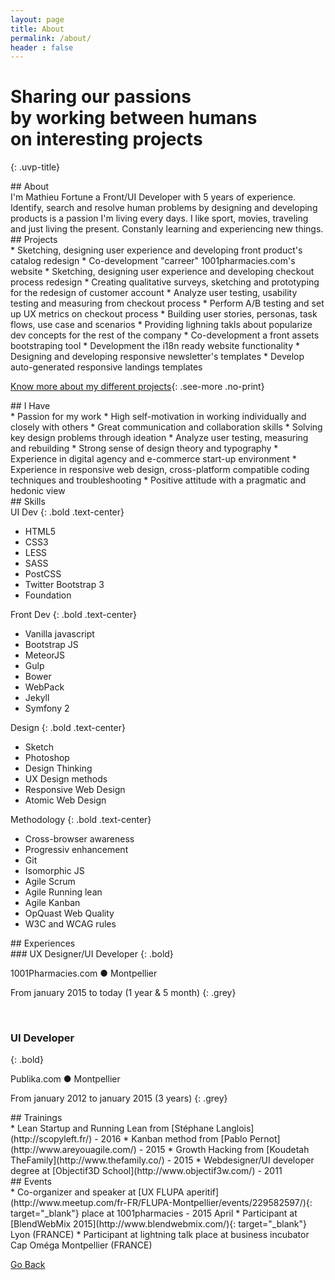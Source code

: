 ```yaml
---
layout: page
title: About
permalink: /about/
header : false
---
```


# Sharing our passions<br/> by working between humans<br/> on interesting projects
{: .uvp-title}

<div class="row">
<div class="section-title" markdown="1">
## About
</div>
<div class="content" markdown="1">
I'm Mathieu Fortune a Front/UI Developer with 5 years of experience. Identify, search and resolve human problems by designing and developing products is a passion I'm living every days. I like sport, movies, traveling and just living the present. Constanly learning and experiencing new things.
</div>
</div>

<div class="row">
<div class="section-title" markdown="1">
## Projects
</div>
<div class="content" markdown="1">
* Sketching, designing user experience and developing front product's catalog redesign
* Co-development "carreer" 1001pharmacies.com's website
* Sketching, designing user experience and developing checkout process redesign
* Creating qualitative surveys, sketching and prototyping for the redesign of customer account
* Analyze user testing, usability testing and measuring from checkout process
* Perform A/B testing and set up UX metrics on checkout process
* Building user stories, personas, task flows, use case and scenarios
* Providing lighning takls about popularize dev concepts for the rest of the company
* Co-development a front assets bootstraping tool
* Development the i18n ready website functionality
* Designing and developing responsive newsletter's templates
* Develop auto-generated responsive landings templates

[Know more about my different projects](/){: .see-more .no-print}

</div>
</div>

<div class="row">
<div class="section-title" markdown="1">
## I Have
</div>
<div class="content" markdown="1">
* Passion for my work
* High self-motivation in working individually and closely with others
* Great communication and collaboration skills
* Solving key design problems through ideation
* Analyze user testing, measuring and rebuilding
* Strong sense of design theory and typography
* Experience in digital agency and e-commerce start-up environment
* Experience in responsive web design, cross-platform compatible coding techniques and troubleshooting
* Positive attitude with a pragmatic and hedonic view
</div>
</div>


<div class="row">
<div class="section-title" markdown="1">
## Skills
</div>
<div class="content skills" markdown="1">
<div markdown="1">
UI Dev
{: .bold .text-center}

* HTML5
* CSS3
* LESS
* SASS
* PostCSS
* Twitter Bootstrap 3
* Foundation
</div>
<div markdown="1">
Front Dev
{: .bold .text-center}

* Vanilla javascript
* Bootstrap JS
* MeteorJS
* Gulp
* Bower
* WebPack
* Jekyll
* Symfony 2

</div>
<div markdown="1">
Design
{: .bold .text-center}

* Sketch
* Photoshop
* Design Thinking
* UX Design methods
* Responsive Web Design
* Atomic Web Design
</div>
<div markdown="1">
Methodology
{: .bold .text-center}

* Cross-browser awareness
* Progressiv enhancement
* Git
* Isomorphic JS
* Agile Scrum
* Agile Running lean
* Agile Kanban
* OpQuast Web Quality
* W3C and WCAG rules
</div>
</div>
</div>

<div class="page-break"></div>

<div class="row">
<div class="section-title" markdown="1">
## Experiences
</div>
<div class="content" markdown="1">
### UX Designer/UI Developer
{: .bold}

1001Pharmacies.com ● Montpellier

From january 2015 to today (1 year & 5 month)
{: .grey}

<br/>

### UI Developer
{: .bold}

Publika.com ● Montpellier

From january 2012 to january 2015 (3 years)
{: .grey}
</div>
</div>


<div class="row">
<div class="section-title" markdown="1">
## Trainings
</div>
<div class="content" markdown="1">
* Lean Startup and Running Lean from [Stéphane Langlois](http://scopyleft.fr/) - 2016
* Kanban method from [Pablo Pernot](http://www.areyouagile.com/) - 2015
* Growth Hacking from [Koudetah TheFamily](http://www.thefamily.co/) - 2015
* Webdesigner/UI developer degree at [Objectif3D School](http://www.objectif3w.com/) - 2011
</div>
</div>

<div class="row">
<div class="section-title" markdown="1">
## Events
</div>
<div class="content" markdown="1">
* Co-organizer and speaker at [UX FLUPA aperitif](http://www.meetup.com/fr-FR/FLUPA-Montpellier/events/229582597/){: target="_blank"} place at 1001pharmacies - 2015 April
* Participant at [BlendWebMix 2015](http://www.blendwebmix.com/){: target="_blank"} Lyon (FRANCE)
* Participant at lightning talk place at business incubator Cap Oméga Montpellier (FRANCE)
</div>
</div>

<p class="text-center no-print">
  <a href="/" title="Go Back" class="bold">Go Back</a>
</p>
